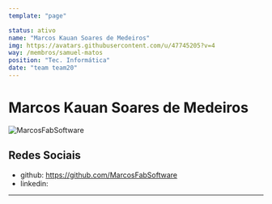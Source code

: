 ```yaml
---
template: "page"

status: ativo
name: "Marcos Kauan Soares de Medeiros"
img: https://avatars.githubusercontent.com/u/47745205?v=4
way: /membros/samuel-matos
position: "Tec. Informática"
date: "team team20"
---
```


# Marcos Kauan Soares de Medeiros

![MarcosFabSoftware](https://avatars.githubusercontent.com/u/47745205?v=4)

## Redes Sociais
- github: https://github.com/MarcosFabSoftware
- linkedin:
***